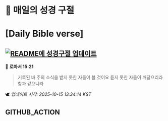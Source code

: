 # 🙏 매일의 성경 구절
# [Daily Bible verse]
## [![README에 성경구절 업데이트](https://github.com/DONGSUKA/first_test/actions/workflows/update-readme-bible.yml/badge.svg)](https://github.com/DONGSUKA/first_test/actions/workflows/update-readme-bible.yml)
<!-- START_BIBLE_VERSE -->
📖 **로마서 15:21**
> 기록된 바 주의 소식을 받지 못한 자들이 볼 것이요 듣지 못한 자들이 깨달으리라 함과 같으니라

🕊️ _업데이트 시각: 2025-10-15 13:34:14 KST_
  <!-- END_BIBLE_VERSE -->
## GITHUB_ACTION
